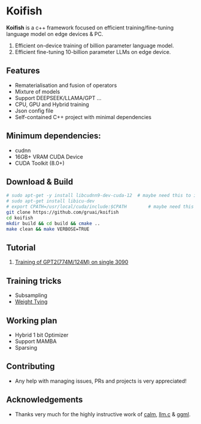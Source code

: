 # Koifish

**Koifish** is a c++ framework focused on efficient training/fine-tuning language model on edge devices & PC. 
1. Efficient on-device training of billion parameter language model.
2. Efficient fine-tuning 10-billion parameter LLMs on edge device.

## Features

- Rematerialisation and fusion of operators
- Mixture of models
- Support DEEPSEEK/LLAMA/GPT ...
- CPU, GPU and Hybrid training
- Json config file
- Self-contained C++ project with minimal dependencies

## Minimum dependencies:
- cudnn
- 16GB+ VRAM CUDA Device
- CUDA Toolkit (8.0+)

## Download & Build

```bash
# sudo apt-get -y install libcudnn9-dev-cuda-12  # maybe need this to install CUDNN
# sudo apt-get install libicu-dev
# export CPATH=/usr/local/cuda/include:$CPATH        # maybe need this to export CPATH
git clone https://github.com/gruai/koifish
cd koifish
mkdir build && cd build && cmake ..
make clean && make VERBOSE=TRUE
```

## Tutorial

1.    [Training of GPT2(774M/124M) on single 3090](cases/tutorial_gpt2.md)

## Training tricks
- Subsampling
- [Weight Tying](cases/tricks/WeightTying.md)


## Working plan
- Hybrid 1 bit Optimizer
- Support MAMBA
- Sparsing

## Contributing

- Any help with managing issues, PRs and projects is very appreciated!
  
## Acknowledgements

* Thanks very much for the highly instructive work of [calm](https://github.com/zeux/calm), [llm.c](https://github.com/karpathy/llm.c) & [ggml](https://github.com/ggerganov/ggml).
